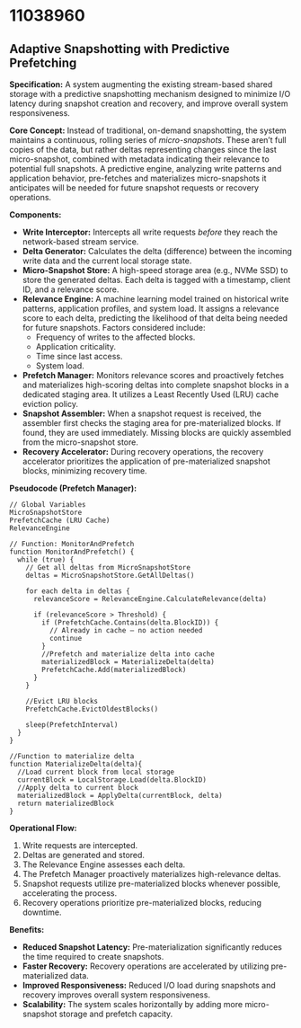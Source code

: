 # 11038960

## Adaptive Snapshotting with Predictive Prefetching

**Specification:** A system augmenting the existing stream-based shared storage with a predictive snapshotting mechanism designed to minimize I/O latency during snapshot creation and recovery, and improve overall system responsiveness.

**Core Concept:** Instead of traditional, on-demand snapshotting, the system maintains a continuous, rolling series of *micro-snapshots*. These aren’t full copies of the data, but rather deltas representing changes since the last micro-snapshot, combined with metadata indicating their relevance to potential full snapshots. A predictive engine, analyzing write patterns and application behavior, pre-fetches and materializes micro-snapshots it anticipates will be needed for future snapshot requests or recovery operations.

**Components:**

*   **Write Interceptor:**  Intercepts all write requests *before* they reach the network-based stream service.
*   **Delta Generator:** Calculates the delta (difference) between the incoming write data and the current local storage state.
*   **Micro-Snapshot Store:**  A high-speed storage area (e.g., NVMe SSD) to store the generated deltas. Each delta is tagged with a timestamp, client ID, and a relevance score.
*   **Relevance Engine:**  A machine learning model trained on historical write patterns, application profiles, and system load.  It assigns a relevance score to each delta, predicting the likelihood of that delta being needed for future snapshots. Factors considered include:
    *   Frequency of writes to the affected blocks.
    *   Application criticality.
    *   Time since last access.
    *   System load.
*   **Prefetch Manager:**  Monitors relevance scores and proactively fetches and materializes high-scoring deltas into complete snapshot blocks in a dedicated staging area. It utilizes a Least Recently Used (LRU) cache eviction policy.
*   **Snapshot Assembler:**  When a snapshot request is received, the assembler first checks the staging area for pre-materialized blocks. If found, they are used immediately.  Missing blocks are quickly assembled from the micro-snapshot store.
*   **Recovery Accelerator:**  During recovery operations, the recovery accelerator prioritizes the application of pre-materialized snapshot blocks, minimizing recovery time.

**Pseudocode (Prefetch Manager):**

```
// Global Variables
MicroSnapshotStore
PrefetchCache (LRU Cache)
RelevanceEngine

// Function: MonitorAndPrefetch
function MonitorAndPrefetch() {
  while (true) {
    // Get all deltas from MicroSnapshotStore
    deltas = MicroSnapshotStore.GetAllDeltas()

    for each delta in deltas {
      relevanceScore = RelevanceEngine.CalculateRelevance(delta)

      if (relevanceScore > Threshold) {
        if (PrefetchCache.Contains(delta.BlockID)) {
          // Already in cache – no action needed
          continue
        }
        //Prefetch and materialize delta into cache
        materializedBlock = MaterializeDelta(delta)
        PrefetchCache.Add(materializedBlock)
      }
    }

    //Evict LRU blocks
    PrefetchCache.EvictOldestBlocks()

    sleep(PrefetchInterval)
  }
}

//Function to materialize delta
function MaterializeDelta(delta){
  //Load current block from local storage
  currentBlock = LocalStorage.Load(delta.BlockID)
  //Apply delta to current block
  materializedBlock = ApplyDelta(currentBlock, delta)
  return materializedBlock
}
```

**Operational Flow:**

1.  Write requests are intercepted.
2.  Deltas are generated and stored.
3.  The Relevance Engine assesses each delta.
4.  The Prefetch Manager proactively materializes high-relevance deltas.
5.  Snapshot requests utilize pre-materialized blocks whenever possible, accelerating the process.
6.  Recovery operations prioritize pre-materialized blocks, reducing downtime.

**Benefits:**

*   **Reduced Snapshot Latency:** Pre-materialization significantly reduces the time required to create snapshots.
*   **Faster Recovery:** Recovery operations are accelerated by utilizing pre-materialized data.
*   **Improved Responsiveness:**  Reduced I/O load during snapshots and recovery improves overall system responsiveness.
*   **Scalability:** The system scales horizontally by adding more micro-snapshot storage and prefetch capacity.